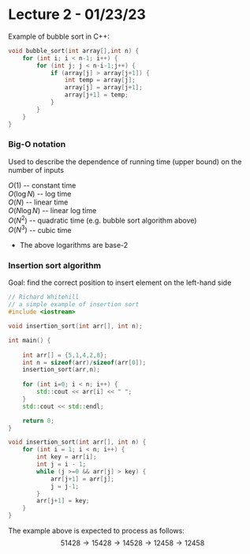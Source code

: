 # Lecture 2 - 01/23/23

Example of bubble sort in C++:
````C++
void bubble_sort(int array[],int n) {
    for (int i; i < n-1; i++) {
        for (int j; j < n-i-1;j++) {
            if (array[j] > array[j+1]) {
                int temp = array[j];
                array[j] = array[j+1];
                array[j+1] = temp;
            }
        }
    }
}
````

### Big-O notation

Used to describe the dependence of running time (upper bound) on the number of inputs

$O(1)$ -- constant time  
$O(\log{N})$ -- log time  
$O(N)$ -- linear time  
$O(N\log{N})$ -- linear log time  
$O(N^2)$ -- quadratic time (e.g. bubble sort algorithm above)  
$O(N^3)$ -- cubic time  
* The above logarithms are base-2

### Insertion sort algorithm

Goal: find the correct position to insert element on the left-hand side

````C++
// Richard Whitehill
// a simple example of insertion sort
#include <iostream>

void insertion_sort(int arr[], int n);

int main() {
    
    int arr[] = {5,1,4,2,8}; 
    int n = sizeof(arr)/sizeof(arr[0]);
    insertion_sort(arr,n);
    
    for (int i=0; i < n; i++) {
        std::cout << arr[i] << " ";
    }
    std::cout << std::endl;

    return 0;
}

void insertion_sort(int arr[], int n) {
    for (int i = 1; i < n; i++) {
        int key = arr[i];
        int j = i - 1;
        while (j >=0 && arr[j] > key) {
            arr[j+1] = arr[j];
            j = j-1;
        }
        arr[j+1] = key;
    }
}
````

The example above is expected to process as follows:
$$51428 \rightarrow 15428 \rightarrow 14528 \rightarrow 12458 \rightarrow 12458$$







